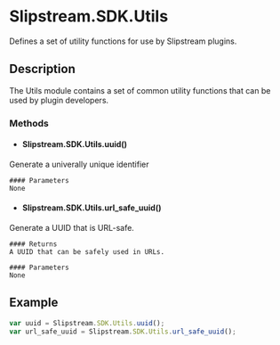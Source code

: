 #  Slipstream.SDK.Utils

Defines a set of utility functions for use by Slipstream plugins.


## Description

The Utils module contains a set of common utility functions that can be used by plugin developers.


### Methods

- #### Slipstream.SDK.Utils.uuid()
Generate a univerally unique identifier

    #### Parameters
    None

- #### Slipstream.SDK.Utils.url_safe_uuid()
Generate a UUID that is URL-safe.

    #### Returns
    A UUID that can be safely used in URLs. 
    
    #### Parameters
    None
  
## Example
  
```javascript
var uuid = Slipstream.SDK.Utils.uuid();
var url_safe_uuid = Slipstream.SDK.Utils.url_safe_uuid();
  ```
